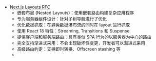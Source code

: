 - [Next.js Layouts RFC](https://nextjs.org/blog/layouts-rfc#how-routing-currently-works)
	- 嵌套布局 (Nested Layouts)：使用嵌套路由构建复杂应用程序
	- 专为服务器组件设计：针对子树导航进行了优化
	- 优化数据抓取：在避免数据瀑布流的同时在 layout 进行抓取
	- 使用 React 18 特性：Streaming, Transitions 和 Suspense
	- 提供客户端和服务端路由：具有类似 SPA 行为的以服务器为中心的路由
	- 完全支持渐进式采用：不会出现破坏性变更，开发者可以渐进式采用
	- 高级路由约定：支持即时转换、Offscreen stashing 等
	-